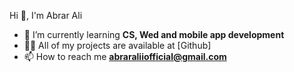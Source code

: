 Hi 👋, I'm Abrar Ali
- 🌱 I’m currently learning **CS, Wed and mobile app development**
- 👨‍💻 All of my projects are available at [Github]
- 📫 How to reach me **abraraliiofficial@gmail.com**


